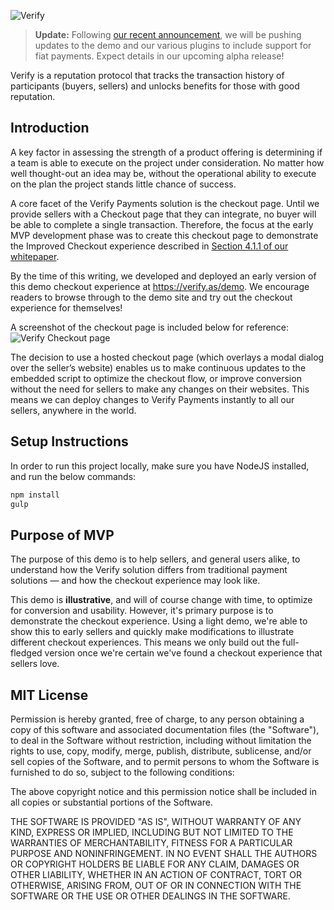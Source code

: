 ![Verify](app/assets/img/verify-logo-rect.png "Verify")

> **Update:** Following [our recent announcement](https://medium.com/verifyas/the-verify-master-plan-part-1-839083d1447b), we will be pushing updates to the demo and our various plugins to include support for fiat payments. Expect details in our upcoming alpha release!

Verify is a reputation protocol that tracks the transaction history of participants (buyers, sellers) and unlocks benefits for those with good reputation.

## Introduction

A key factor in assessing the strength of a product offering is determining if a team is able to execute on the project under consideration. No matter how well thought-out an idea may be, without the operational ability to execute on the plan the project stands little chance of success.

A core facet of the Verify Payments solution is the checkout page. Until we provide sellers with a Checkout page that they can integrate, no buyer will be able to complete a single transaction. Therefore, the focus at the early MVP development phase was to create this checkout page to demonstrate the Improved Checkout experience described in [Section 4.1.1 of our whitepaper](https://verify.as/files/whitepaper.pdf).

By the time of this writing, we developed and deployed an early version of this demo checkout experience at https://verify.as/demo. We encourage readers to browse through to the demo site and try out the checkout experience for themselves!

A screenshot of the checkout page is included below for reference:
![Verify Checkout page](/app/assets/img/screen@2x.png)

The decision to use a hosted checkout page (which overlays a modal dialog over the seller’s website) enables us to make continuous updates to the embedded script to optimize the checkout flow, or improve conversion without the need for sellers to make any changes on their websites. This means we can deploy changes to Verify Payments instantly to all our sellers, anywhere in the world.


## Setup Instructions

In order to run this project locally, make sure you have NodeJS installed, and run the below commands:

```bash
npm install
gulp
```

## Purpose of MVP
The purpose of this demo is to help sellers, and general users alike, to understand how the Verify solution differs from traditional payment solutions &mdash; and how the checkout experience may look like.

This demo is **illustrative**, and will of course change with time, to optimize for conversion and usability. However, it's primary purpose is to demonstrate the checkout experience. Using a light demo, we're able to show this to early sellers and quickly make modifications to illustrate different checkout experiences. This means we only build out the full-fledged version once we're certain we've found a checkout experience that sellers love.

## MIT License

Permission is hereby granted, free of charge, to any person obtaining a copy of this software and associated documentation files (the "Software"), to deal in the Software without restriction, including without limitation the rights to use, copy, modify, merge, publish, distribute, sublicense, and/or sell copies of the Software, and to permit persons to whom the Software is furnished to do so, subject to the following conditions:

The above copyright notice and this permission notice shall be included in all copies or substantial portions of the Software.

THE SOFTWARE IS PROVIDED "AS IS", WITHOUT WARRANTY OF ANY KIND, EXPRESS OR IMPLIED, INCLUDING BUT NOT LIMITED TO THE WARRANTIES OF MERCHANTABILITY, FITNESS FOR A PARTICULAR PURPOSE AND NONINFRINGEMENT. IN NO EVENT SHALL THE AUTHORS OR COPYRIGHT HOLDERS BE LIABLE FOR ANY CLAIM, DAMAGES OR OTHER LIABILITY, WHETHER IN AN ACTION OF CONTRACT, TORT OR OTHERWISE, ARISING FROM, OUT OF OR IN CONNECTION WITH THE SOFTWARE OR THE USE OR OTHER DEALINGS IN THE SOFTWARE.

